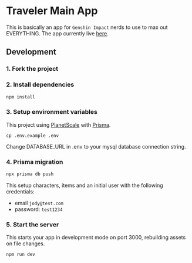 # Traveler Main App

This is basically an app for `Genshin Impact` nerds to use to max out EVERYTHING.
The app currently live [here](https://traveler-main.fly.dev/).

## Development

### 1. Fork the project

### 2. Install dependencies

```sh
npm install
```

### 3. Setup environment variables

This project using [PlanetScale](https://planetscale.com/) with [Prisma](https://www.prisma.io/).

```env
cp .env.example .env
```

Change DATABASE_URL in .env to your mysql database connection string.

### 4. Prisma migration

```sh
npx prisma db push
```

This setup characters, items and an initial user with the following credentials:

- email `jody@test.com`
- password: `test1234`

### 5. Start the server

This starts your app in development mode on port 3000, rebuilding assets on file changes.

```sh
npm run dev
```
